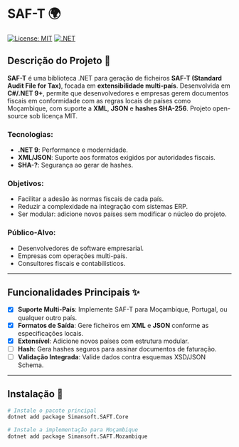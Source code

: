 # SAF-T 🌍

[![License: MIT](https://img.shields.io/badge/License-MIT-blue.svg)](LICENSE)
[![.NET](https://github.com/simansoftmz/saft-t/actions/workflows/dotnet.yml/badge.svg)](https://github.com/simansoftmoz/saf-t/actions)

## Descrição do Projeto 📄

**SAF-T** é uma biblioteca .NET para geração de ficheiros **SAF-T (Standard Audit File for Tax)**, focada em **extensibilidade multi-país**. Desenvolvida em **C#/.NET 9+**, permite que desenvolvedores e empresas gerem documentos fiscais em conformidade com as regras locais de países como Moçambique, com suporte a **XML**, **JSON** e **hashes SHA-256**. Projeto open-source sob licença MIT.

### Tecnologias:
- **.NET 9**: Performance e modernidade.
- **XML/JSON**: Suporte aos formatos exigidos por autoridades fiscais.
- **SHA-?**: Segurança ao gerar de hashes.

### Objetivos:
- Facilitar a adesão às normas fiscais de cada país.
- Reduzir a complexidade na integração com sistemas ERP.
- Ser modular: adicione novos países sem modificar o núcleo do projeto.

### Público-Alvo:
- Desenvolvedores de software empresarial.
- Empresas com operações multi-país.
- Consultores fiscais e contabilísticos.

---

## Funcionalidades Principais ✨
- [X] **Suporte Multi-País**: Implemente SAF-T para Moçambique, Portugal, ou qualquer outro país.
- [X] **Formatos de Saída**: Gere ficheiros em **XML** e **JSON** conforme as especificações locais.
- [X] **Extensível**: Adicione novos países com estrutura modular.
- [ ] **Hash**: Gera hashes seguros para assinar documentos de faturação. 
- [ ] **Validação Integrada**: Valide dados contra esquemas XSD/JSON Schema.

---

## Instalação 🚀

```bash
# Instale o pacote principal
dotnet add package Simansoft.SAFT.Core

# Instale a implementação para Moçambique
dotnet add package Simansoft.SAFT.Mozambique
